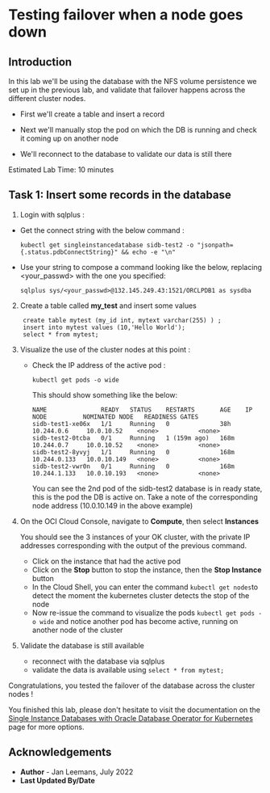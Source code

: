 # Testing failover when a node goes down

## Introduction

In this lab we'll be using the database with the NFS volume persistence we set up in the previous lab, and validate that failover happens across the different cluster nodes.

- First we'll create a table and insert a record

- Next we'll manually stop the pod on which the DB is running and check it coming up on another node

- We'll reconnect to the database to validate our data is still there

  

Estimated Lab Time: 10 minutes



## Task 1: Insert some records in the database
1. Login with sqlplus :
   

- Get the connect string with the below command : 

  ```
  kubectl get singleinstancedatabase sidb-test2 -o "jsonpath={.status.pdbConnectString}" && echo -e "\n"
  ```

- Use your string to compose a command looking like the below, replacing <your_passwd> with the one you specified:

  ```
  sqlplus sys/<your_passwd>@132.145.249.43:1521/ORCLPDB1 as sysdba
  ```


2. Create a table called **my_test** and insert some values

```
    create table mytest (my_id int, mytext varchar(255) ) ;
    insert into mytest values (10,'Hello World');
    select * from mytest;
```



3. Visualize the use of the cluster nodes at this point :

   - Check the IP address of the active pod : 

     ```
     kubectl get pods -o wide
     ```

     This should show something like the below:

     ```
     NAME               READY   STATUS    RESTARTS       AGE    IP             NODE          NOMINATED NODE   READINESS GATES
     sidb-test1-xe06x   1/1     Running   0              38h    10.244.0.6     10.0.10.52    <none>           <none>
     sidb-test2-0tcba   0/1     Running   1 (159m ago)   168m   10.244.0.7     10.0.10.52    <none>           <none>
     sidb-test2-8yvyj   1/1     Running   0              168m   10.244.0.133   10.0.10.149   <none>           <none>
     sidb-test2-vwr0n   0/1     Running   0              168m   10.244.1.133   10.0.10.193   <none>           <none>
     ```

     You can see the 2nd pod of the sidb-test2 database is in ready state, this is the pod the DB is active on.  Take a note of the corresponding node address (10.0.10.149 in the above example)

4. On the OCI Cloud Console, navigate to **Compute**, then select **Instances**

   You should see the 3 instances of your OK cluster, with the private IP addresses corresponding with the output of the previous command.

   - Click on the instance that had the active pod
   - Click on the **Stop** button to stop the instance, then the **Stop Instance** button
   - In the Cloud Shell, you can enter the command `kubectl get nodes`to detect the moment the kubernetes cluster detects the stop of the node
   - Now re-issue the command to visualize the pods `kubectl get pods -o wide` and notice another pod has become active, running on another node of the cluster 

   

5. Validate the database is still available
   - reconnect with the database via sqlplus
   - validate the data is available using `select * from mytest;`



Congratulations, you tested the failover of the database across the cluster nodes !

You finished this lab, please don't hesitate to visit the documentation  on the [Single Instance Databases with Oracle Database Operator for Kubernetes](https://github.com/oracle/oracle-database-operator/blob/main/docs/sidb/README.md) page for more options. 



## Acknowledgements
* **Author** - Jan Leemans, July 2022
* **Last Updated By/Date**
